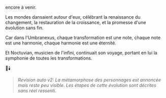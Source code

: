 encore à venir.

Les mondes dansaient autour d'eux,
célébrant la renaissance du changement,
la restauration de la croissance,
et la promesse
d'une évolution sans fin.

Car dans l'Umbranexus,
chaque transformation est une note,
chaque note est une harmonie,
chaque harmonie est une éternité.

Et Noctuvian,
musicien de l'infini,
continuait son voyage,
portant en lui la symphonie
de toutes les transformations.

🌌🕯️
> _Revision auto v2: La métamorphose des personnages est annoncée mais reste peu visible. Les étapes de cette évolution sont décrites sans réel ressenti._
